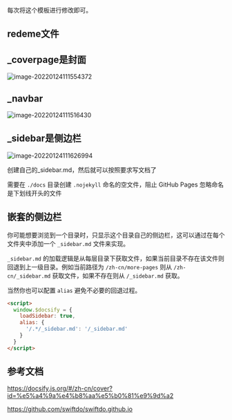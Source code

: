 每次将这个模板进行修改即可。

## redeme文件



## _coverpage是封面

![image-20220124111554372](https://luckly007.oss-cn-beijing.aliyuncs.com/image/image-20220124111554372.png)



## _navbar



![image-20220124111516430](https://luckly007.oss-cn-beijing.aliyuncs.com/image/image-20220124111516430.png)

## _sidebar是侧边栏

![image-20220124111626994](https://luckly007.oss-cn-beijing.aliyuncs.com/image/image-20220124111626994.png)



创建自己的_sidebar.md，然后就可以按照要求写文档了

需要在 `./docs` 目录创建 `.nojekyll` 命名的空文件，阻止 GitHub Pages 忽略命名是下划线开头的文件

## 嵌套的侧边栏

你可能想要浏览到一个目录时，只显示这个目录自己的侧边栏，这可以通过在每个文件夹中添加一个 `_sidebar.md` 文件来实现。

`_sidebar.md` 的加载逻辑是从每层目录下获取文件，如果当前目录不存在该文件则回退到上一级目录。例如当前路径为 `/zh-cn/more-pages` 则从 `/zh-cn/_sidebar.md` 获取文件，如果不存在则从 `/_sidebar.md` 获取。

当然你也可以配置 `alias` 避免不必要的回退过程。

```html
<script>
  window.$docsify = {
    loadSidebar: true,
    alias: {
      '/.*/_sidebar.md': '/_sidebar.md'
    }
  }
</script>
```



## 参考文档

https://docsify.js.org/#/zh-cn/cover?id=%e5%a4%9a%e4%b8%aa%e5%b0%81%e9%9d%a2







https://github.com/swiftdo/swiftdo.github.io